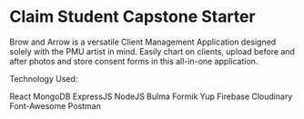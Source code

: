 # Claim Student Capstone Starter

Brow and Arrow is a versatile Client Management Application designed
          solely with the PMU artist in mind.
Easily chart on clients, upload before and after photos and store
          consent forms in this all-in-one application.


Technology Used:

React
MongoDB
ExpressJS
NodeJS
Bulma
Formik
Yup
Firebase
Cloudinary
Font-Awesome
Postman
